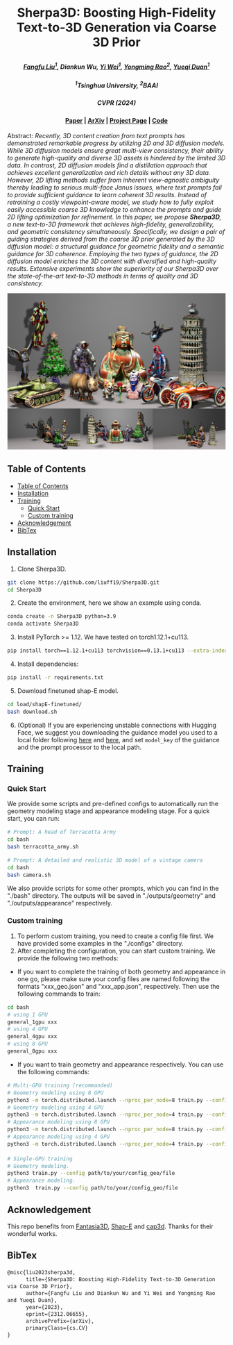  # <p align="center"> <span style="font-weight: bold;">Sherpa3D</span>: Boosting High-Fidelity Text-to-3D Generation via Coarse 3D Prior </p>

 #####  <p align="center"> [Fangfu Liu<sup>1</sup>](https://liuff19.github.io/), Diankun Wu, [Yi Wei<sup>1</sup>](https://weiyithu.github.io/), [Yongming Rao<sup>2</sup>](https://raoyongming.github.io/), [Yueqi Duan<sup>1</sup>](https://duanyueqi.github.io/)</p>

 ##### <p align="center"> <sup>1</sup>Tsinghua University, <sup>2</sup>BAAI</p>
 ##### <p align="center">  <span style="font-weight: bold;">CVPR (2024)</span></p>
 
#### <p align="center">[Paper](https://arxiv.org/pdf/2312.06655.pdf) | [ArXiv](https://arxiv.org/pdf/2312.06655) | [Project Page](https://fantasia3d.github.io/) | [Code](https://github.com/liuff19/Sherpa3D)</p>


Abstract: *Recently, 3D content creation from text prompts has demonstrated remarkable progress by utilizing 2D and 3D diffusion models. While 3D diffusion models ensure great multi-view consistency, their ability to generate high-quality and diverse 3D assets is hindered by the limited 3D data. In contrast, 2D diffusion models find a distillation approach that achieves excellent generalization and rich details without any 3D data. However, 2D lifting methods suffer from inherent view-agnostic ambiguity thereby leading to serious multi-face Janus issues, where text prompts fail to provide sufficient guidance to learn coherent 3D results. Instead of retraining a costly viewpoint-aware model, we study how to fully exploit easily accessible coarse 3D knowledge to enhance the prompts and guide 2D lifting optimization for refinement. In this paper, we propose **Sherpa3D**, a new text-to-3D framework that achieves high-fidelity, generalizability, and geometric consistency simultaneously. Specifically, we design a pair of guiding strategies derived from the coarse 3D prior generated by the 3D diffusion model: a structural guidance for geometric fidelity and a semantic guidance for 3D coherence. Employing the two types of guidance, the 2D diffusion model enriches the 3D content with diversified and high-quality results. Extensive experiments show the superiority of our Sherpa3D over the state-of-the-art text-to-3D methods in terms of quality and 3D consistency.*

<p align="center">
    <img src="assets/teaser.png">
</p>

## Table of Contents
- [Table of Contents](#table-of-contents)
- [Installation](#installation)
- [Training](#training)
  - [Quick Start](#quick-start)
  - [Custom training](#custom-training)
- [Acknowledgement](#acknowledgement)
- [BibTex](#bibtex)

## Installation
1. Clone Sherpa3D.
```bash
git clone https://github.com/liuff19/Sherpa3D.git
cd Sherpa3D
```

2. Create the environment, here we show an example using conda. 
```bash
conda create -n Sherpa3D python=3.9
conda activate Sherpa3D 
```

3. Install PyTorch >= 1.12. We have tested on torch1.12.1+cu113.
```bash
pip install torch==1.12.1+cu113 torchvision==0.13.1+cu113 --extra-index-url https://download.pytorch.org/whl/cu113
```

4. Install dependencies:
```bash
pip install -r requirements.txt
```
5. Download finetuned shap-E model.
```bash
cd load/shapE-finetuned/
bash download.sh
```

6. (Optional) If you are experiencing unstable connections with Hugging Face, we suggest you downloading the guidance model you used to a local folder following [here](https://huggingface.co/docs/huggingface_hub/v0.14.1/guides/download#download-an-entire-repository) and [here](https://huggingface.co/docs/huggingface_hub/v0.14.1/guides/download#download-files-to-local-folder), and set `model_key` of the guidance and the prompt processor to the local path.

## Training
### Quick Start

We provide some scripts and pre-defined configs to automatically run the geometry modeling stage and appearance modeling stage. For a quick start, you can run:
```bash
# Prompt: A head of Terracotta Army
cd bash
bash terracotta_army.sh 
```
```bash
# Prompt: A detailed and realistic 3D model of a vintage camera
cd bash
bash camera.sh
```
We also provide scripts for some other prompts, which you can find in the "./bash" directory. The outputs will be saved in "./outputs/geometry" and "./outputs/appearance" respectively. 
### Custom training
1. To perform custom training, you need to create a config file first. We have provided some examples in the "./configs" directory.
2. After completing the configuration, you can start custom training. We provide the following two methods:
  - If you want to complete the training of both geometry and appearance in one go, please make sure your config files are named following the formats "xxx_geo.json" and "xxx_app.json", respectively. Then use the following commands to train:
```sh
cd bash
# using 1 GPU
general_1gpu xxx 
# using 4 GPU
general_4gpu xxx 
# using 8 GPU
general_8gpu xxx 
```
- If you want to train geometry and appearance respectively. You can use the following commands:
```sh
# Multi-GPU training (recommanded)
# Geometry modeling using 8 GPU 
python3 -m torch.distributed.launch --nproc_per_node=8 train.py --config path/to/your/config_geo/file
# Geometry modeling using 4 GPU
python3 -m torch.distributed.launch --nproc_per_node=4 train.py --config path/to/your/config_geo/file
# Appearance modeling using 8 GPU
python3 -m torch.distributed.launch --nproc_per_node=8 train.py --config path/to/your/config_app/file
# Appearance modeling using 4 GPU
python3 -m torch.distributed.launch --nproc_per_node=4 train.py --config path/to/your/config_app/file

# Single-GPU training
# Geometry modeling. 
python3 train.py --config path/to/your/config_geo/file
# Appearance modeling.
python3  train.py --config path/to/your/config_geo/file
```

## Acknowledgement
This repo benefits from [Fantasia3D](https://github.com/Gorilla-Lab-SCUT/Fantasia3D), [Shap-E](https://github.com/openai/shap-e) and [cap3d](https://github.com/crockwell/Cap3D). Thanks for their wonderful works.

## BibTex
```
@misc{liu2023sherpa3d,
      title={Sherpa3D: Boosting High-Fidelity Text-to-3D Generation via Coarse 3D Prior}, 
      author={Fangfu Liu and Diankun Wu and Yi Wei and Yongming Rao and Yueqi Duan},
      year={2023},
      eprint={2312.06655},
      archivePrefix={arXiv},
      primaryClass={cs.CV}
}
```
